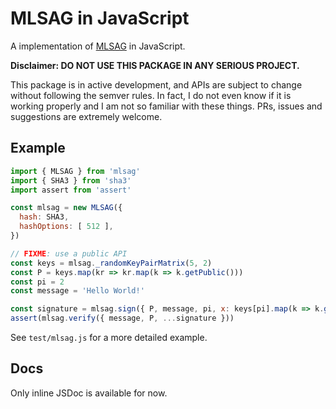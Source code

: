 MLSAG in JavaScript
===================

A implementation of [MLSAG](https://eprint.iacr.org/2015/1098.pdf) in JavaScript.

**Disclaimer: DO NOT USE THIS PACKAGE IN ANY SERIOUS PROJECT.**

This package is in active development, and APIs are subject to change without following the semver rules. In fact, I do not even know if it is working properly and I am not so familiar with these things. PRs, issues and suggestions are extremely welcome.

## Example

```javascript
import { MLSAG } from 'mlsag'
import { SHA3 } from 'sha3'
import assert from 'assert'

const mlsag = new MLSAG({
  hash: SHA3,
  hashOptions: [ 512 ],
})

// FIXME: use a public API
const keys = mlsag._randomKeyPairMatrix(5, 2)
const P = keys.map(kr => kr.map(k => k.getPublic()))
const pi = 2
const message = 'Hello World!'

const signature = mlsag.sign({ P, message, pi, x: keys[pi].map(k => k.getPrivate()) })
assert(mlsag.verify({ message, P, ...signature }))
```

See `test/mlsag.js` for a more detailed example.

## Docs

Only inline JSDoc is available for now.
